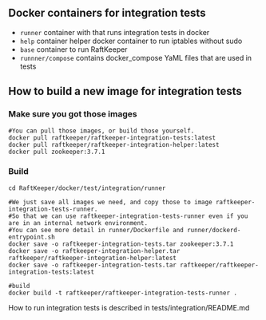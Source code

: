 ## Docker containers for integration tests
- `runner` container with that runs integration tests in docker
- `help` container helper docker container to run iptables without sudo
- `base` container to run RaftKeeper
- `runnner/compose` contains docker\_compose YaML files that are used in tests

## How to build a new image for integration tests
### Make sure you got those images
```
#You can pull those images, or build those yourself.
docker pull raftkeeper/raftkeeper-integration-tests:latest
docker pull raftkeeper/raftkeeper-integration-helper:latest
docker pull zookeeper:3.7.1
```
### Build
```
cd RaftKeeper/docker/test/integration/runner

#We just save all images we need, and copy those to image raftkeeper-integration-tests-runner.
#So that we can use raftkeeper-integration-tests-runner even if you are in an internal network environment.
#You can see more detail in runner/Dockerfile and runner/dockerd-entrypoint.sh
docker save -o raftkeeper-integration-tests.tar zookeeper:3.7.1
docker save -o raftkeeper-integration-helper.tar raftkeeper/raftkeeper-integration-helper:latest
docker save -o raftkeeper-integration-tests.tar raftkeeper/raftkeeper-integration-tests:latest

#build
docker build -t raftkeeper/raftkeeper-integration-tests-runner .
```

How to run integration tests is described in tests/integration/README.md
